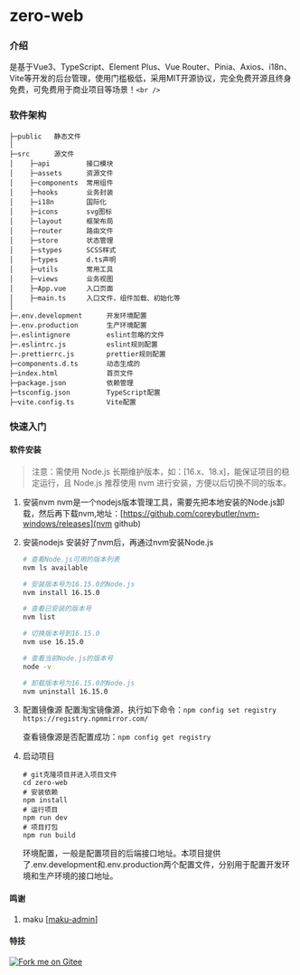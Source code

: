 # zero-web

### 介绍

是基于Vue3、TypeScript、Element Plus、Vue Router、Pinia、Axios、i18n、Vite等开发的后台管理，使用门槛极低，采用MIT开源协议，完全免费开源且终身免费，可免费用于商业项目等场景！`<br />`

### 软件架构

```
├─public   静态文件
│
├─src      源文件
│    ├─api         接口模块
│    ├─assets      资源文件
│    ├─components  常用组件
│    ├─hooks       业务封装
│    ├─i18n        国际化
│    ├─icons       svg图标
│    ├─layout      框架布局
│    ├─router      路由文件
│    ├─store       状态管理
│    ├─stypes      SCSS样式
│    ├─types       d.ts声明
│    ├─utils       常用工具
│    ├─views       业务视图
│    ├─App.vue     入口页面
│    ├─main.ts     入口文件，组件加载、初始化等
│
├─.env.development      开发环境配置
├─.env.production       生产环境配置
├─.eslintignore         eslint忽略的文件
├─.eslintrc.js          eslint规则配置
├─.prettierrc.js        prettier规则配置
├─components.d.ts       动态生成的
├─index.html            首页文件
├─package.json          依赖管理
├─tsconfig.json         TypeScript配置
├─vite.config.ts        Vite配置

```

### 快速入门

#### 软件安装

> 注意：需使用 Node.js 长期维护版本，如：[16.x、18.x]，能保证项目的稳定运行，且 Node.js 推荐使用 nvm 进行安装，方便以后切换不同的版本。

1. 安装nvm
   nvm是一个nodejs版本管理工具，需要先把本地安装的Node.js卸载，然后再下载nvm,地址：[https://github.com/coreybutler/nvm-windows/releases](nvm github)
2. 安装nodejs
   安装好了nvm后，再通过nvm安装Node.js

   ```bash
   # 查看Node.js可用的版本列表
   nvm ls available

   # 安装版本号为16.15.0的Node.js
   nvm install 16.15.0

   # 查看已安装的版本号
   nvm list

   # 切换版本号到16.15.0
   nvm use 16.15.0

   # 查看当前Node.js的版本号
   node -v

   # 卸载版本号为16.15.0的Node.js
   nvm uninstall 16.15.0
   ```
3. 配置镜像源
   配置淘宝镜像源，执行如下命令：`npm config set registry https://registry.npmmirror.com/`

   查看镜像源是否配置成功：`npm config get registry`
4. 启动项目

   ```
   # git克隆项目并进入项目文件
   cd zero-web
   # 安装依赖
   npm install
   # 运行项目
   npm run dev
   # 项目打包
   npm run build
   ```

   环境配置，一般是配置项目的后端接口地址。本项目提供了.env.development和.env.production两个配置文件，分别用于配置开发环境和生产环境的接口地址。

#### 鸣谢



1. maku [[maku-admin](https://gitee.com/makunet/maku-admin)]







#### 特技



[![Fork me on Gitee](https://gitee.com/jackie_liao/zero-boot/widgets/widget_5.svg)](https://gitee.com/jackie_liao/zero-boot)
